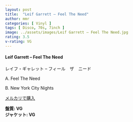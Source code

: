 ```yaml
---
layout: post
title:  "Leif Garrett – Feel The Need"
author: mmr
categories: [ Vinyl ]
tags: [ Disco, 70s, 7inch ]
image: ../assets/images/Leif Garrett – Feel The Need.jpg
rating: 3.5
v-rating: VG
---
```


#### Leif Garrett – Feel The Need

レイフ・ギャレット – フィール　ザ　ニード

A. Feel The Need

B. New York City Nights

[メルカリで購入](https://jp.mercari.com/item/m71551680773)

<div class="mt-4 mb-4 d-flex align-items-center">
<strong class="mr-1">盤質: VG</strong>
</div>
<div class="mt-4 mb-4 d-flex align-items-center">
<strong class="mr-1">ジャケット: VG</strong>
</div>
